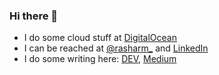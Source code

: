 ### Hi there 👋

- I do some cloud stuff at [DigitalOcean](https://www.digitalocean.com/)
- I can be reached at [@rasharm_](https://twitter.com/rasharm_) and [LinkedIn](https://www.linkedin.com/in/ramansharma/)
- I do some writing here: [DEV](https://dev.to/rasharm_), [Medium](https://rasharm.medium.com/)

<!--
**creativefisher/creativefisher** is a ✨ _special_ ✨ repository because its `README.md` (this file) appears on your GitHub profile.

Here are some ideas to get you started:

- 🔭 I’m currently working on ...
- 🌱 I’m currently learning ...
- 👯 I’m looking to collaborate on ...
- 🤔 I’m looking for help with ...
- 💬 Ask me about ...
- 📫 How to reach me: ...
- 😄 Pronouns: ...
- ⚡ Fun fact: ...
-->
